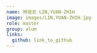 ```yaml
---
name: 林垣志 LIN,YUAN-ZHIH 
image: images/LIN,YUAN-ZHIH.jpg 
role: master
group: alum
links:
  github: link_to_github 
---
```

